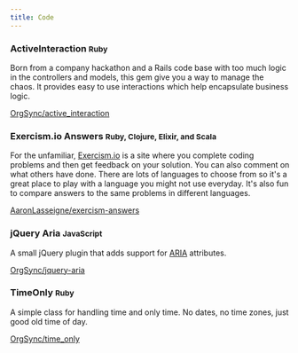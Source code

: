 ```yaml
---
title: Code
---
```


### ActiveInteraction <small>Ruby</small>

Born from a company hackathon and a Rails code base with too much logic in the controllers and models, this gem give you a way to manage the chaos.
It provides easy to use interactions which help encapsulate business logic.

[OrgSync/active_interaction][1]

### Exercism.io Answers <small>Ruby, Clojure, Elixir, and Scala</small>

For the unfamiliar, [Exercism.io][2] is a site where you complete coding problems and then get feedback on your solution.
You can also comment on what others have done.
There are lots of languages to choose from so it's a great place to play with a language you might not use everyday.
It's also fun to compare answers to the same problems in different languages.

[AaronLasseigne/exercism-answers][3]

### jQuery Aria <small>JavaScript</small>

A small jQuery plugin that adds support for [ARIA][4] attributes.

[OrgSync/jquery-aria][5]

### TimeOnly <small>Ruby</small>

A simple class for handling time and only time.
No dates, no time zones, just good old time of day.

[OrgSync/time_only][6]

[1]: https://github.com/orgsync/active_interaction
[2]: http://exercism.io/
[3]: https://github.com/AaronLasseigne/exercism-answers
[4]: http://www.w3.org/WAI/intro/aria
[5]: https://github.com/orgsync/jquery-aria
[6]: https://github.com/orgsync/time_only
